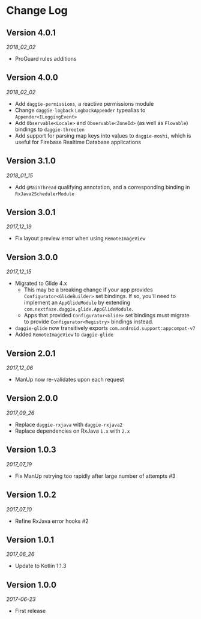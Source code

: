 Change Log
==========

## Version 4.0.1

_2018_02_02_

* ProGuard rules additions

## Version 4.0.0

_2018_02_02_

* Add `daggie-permissions`, a reactive permissions module
* Change `daggie-logback` `LogbackAppender` typealias to `Appender<ILoggingEvent>`
* Add `Observable<Locale>` and `Observable<ZoneId>` (as well as `Flowable`) bindings to `daggie-threeten`
* Add support for parsing map keys into values to `daggie-moshi`, which is useful for Firebase Realtime Database 
  applications

## Version 3.1.0

_2018_01_15_

* Add `@MainThread` qualifying annotation, and a corresponding binding in `RxJava2SchedulerModule`

## Version 3.0.1

_2017_12_19_

* Fix layout preview error when using `RemoteImageView`

## Version 3.0.0

_2017_12_15_

* Migrated to Glide 4.x
    * This may be a breaking change if your app provides `Configurator<GlideBuilder>` set bindings. 
      If so, you'll need to implement an `AppGlideModule` by extending `com.nextfaze.daggie.glide.AppGlideModule`.
    * Apps that provided `Configurator<Glide>` set bindings must migrate to provide `Configurator<Registry>` bindings 
      instead. 
* `daggie-glide` now transitively exports `com.android.support:appcompat-v7`
* Added `RemoteImageView` to `daggie-glide`

## Version 2.0.1

_2017_12_06_

* ManUp now re-validates upon each request

## Version 2.0.0

_2017_09_26_

* Replace `daggie-rxjava` with `daggie-rxjava2`
* Replace dependencies on RxJava `1.x` with `2.x`

## Version 1.0.3

_2017_07_19_

* Fix ManUp retrying too rapidly after large number of attempts #3

## Version 1.0.2

_2017_07_10_

* Refine RxJava error hooks #2

## Version 1.0.1

_2017_06_26_

* Update to Kotlin 1.1.3

## Version 1.0.0

_2017-06-23_

* First release
